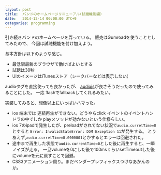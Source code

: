 ```yaml
---
layout: post
title:  バンドのホームページリニューアル(試聴機能編)
date:   2014-12-14 00:00:00 UTC+9
categories: programming
---
```


 引き続きバンドのホームページを弄っている。
 販売はGumroadを使うこととしてみたので、
 今回は試聴機能を付け加えよう。


 基本方針は以下のような感じ。

 - 最低限最新のブラウザで動けばよいとする
 - 試聴は30秒
 - UIのイメージはiTunesストア（シークバーなどは表示しない）

 audioタグを直接使っても良かったが、
 [audiojs](http://kolber.github.io/audiojs/)が良さそうだったので使ってみることにした。
 一応 flashでfallbackしてくれるみたい。

 実装してみると、想像以上にいっぱいハマった。
 - ios 端末では 連続再生ができない。どうやらclick イベントのイベントハンドラの中でしか
 playメソッドが効かないという仕様らしい。
 - ios 7のipadで発生したが、preloadがされてない状況で`audio.curretTime=0`とすると
 `Error: InvalidStateError: DOM Exception 11`が発生する。
 とりあえず,`audio.curretTime=0.0000001`とかするとエラーは回避された。
 - 途中まで再生した状態で`audio.currentTime=0`とした後に再生すると、一瞬ノイズが走る。
 一旦volumeを0にした後で100msくらいsetTimeoutした後にvolumeを元に戻すことで回避。
 - CSS3アニメーション周り。まだベンダープレフィックスつけなあかんのか。

